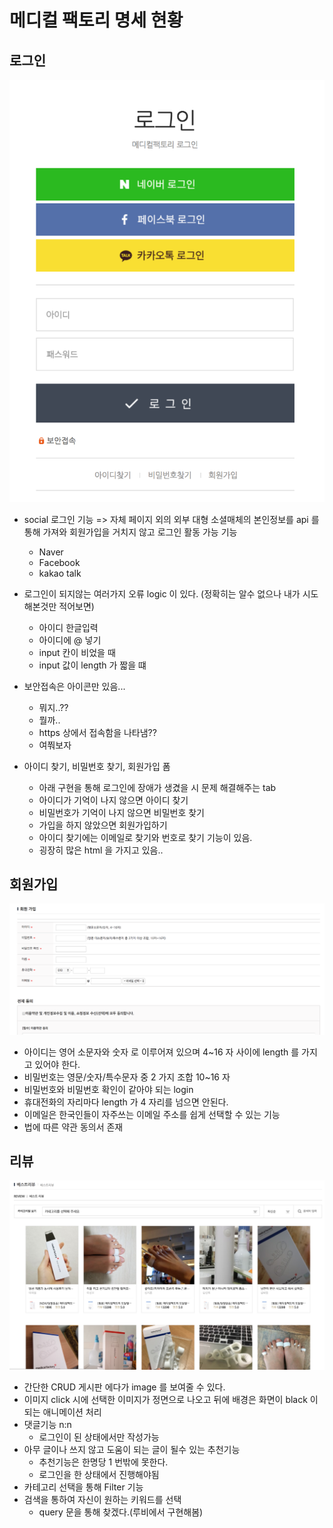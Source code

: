 # 메디컬 팩토리 명세 현황

## 로그인

![login](login.png)

- social 로그인 기능 => 자체 페이지 외의 외부 대형 소셜매체의 본인정보를 api 를 통해 가져와 회원가입을 거치지 않고 로그인 활동 가능 기능

  - Naver
  - Facebook
  - kakao talk

- 로그인이 되지않는 여러가지 오류 logic 이 있다. (정확히는 알수 없으나 내가 시도해본것만 적어보면)

  - 아이디 한글입력
  - 아이디에 @ 넣기
  - input 칸이 비었을 때
  - input 값이 length 가 짧을 떄

- 보안접속은 아이콘만 있음...

  - 뭐지..??
  - 뭘까..
  - https 상에서 접속함을 나타냄??
  - 여쭤보자

- 아이디 찾기, 비밀번호 찾기, 회원가입 폼
  - 아래 구현을 통해 로그인에 장애가 생겼을 시 문제 해결해주는 tab
  - 아이디가 기억이 나지 않으면 아이디 찾기
  - 비밀번호가 기억이 나지 않으면 비밀번호 찾기
  - 가입을 하지 않았으면 회원가입하기
  - 아이디 찾기에는 이메일로 찾기와 번호로 찾기 기능이 있음.
  - 굉장히 많은 html 을 가지고 있음..

## 회원가입

![register](register.png)

- 아이디는 영어 소문자와 숫자 로 이루어져 있으며 4~16 자 사이에 length 를 가지고 있어야 한다.
- 비밀번호는 영문/숫자/특수문자 중 2 가지 조합 10~16 자
- 비밀번호와 비밀번호 확인이 같아야 되는 login
- 휴대전화의 자리마다 length 가 4 자리를 넘으면 안된다.
- 이메일은 한국인들이 자주쓰는 이메일 주소를 쉽게 선택할 수 있는 기능
- 법에 따른 약관 동의서 존재

## 리뷰

![review](review.png)

- 간단한 CRUD 게시판 에다가 image 를 보여줄 수 있다.
- 이미지 click 시에 선택한 이미지가 정면으로 나오고 뒤에 배경은 화면이 black 이되는 애니메이션 처리
- 댓글기능 n:n
  - 로그인이 된 상태에서만 작성가능
- 아무 글이나 쓰지 않고 도움이 되는 글이 될수 있는 추천기능
  - 추천기능은 한명당 1 번밖에 못한다.
  - 로그인을 한 상태에서 진행해야됨
- 카테고리 선택을 통해 Filter 기능
- 검색을 통하여 자신이 원하는 키워드를 선택
  - query 문을 통해 찾겠다.(루비에서 구현해봄)
